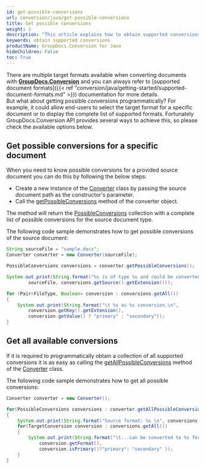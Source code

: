 ```yaml
---
id: get-possible-conversions
url: conversion/java/get-possible-conversions
title: Get possible conversions
weight: 1
description: "This article explains how to obtain supported conversions when converting documents with GroupDocs.Conversion within your Java applications"
keywords: obtain supported conversions
productName: GroupDocs.Conversion for Java
hideChildren: False
toc: True
---
```

There are multiple target formats available when converting documents with **[GroupDocs.Conversion](https://products.groupdocs.com/conversion/java)** and you can always refer to [supported document formats]({{< ref "conversion/java/getting-started/supported-document-formats.md" >}}) documentation for more details.  
But what about getting possible conversions programmatically? For example, it could allow end-users to select the target format for a specific document or to display the complete list of supported formats. 
Fortunately GroupDocs.Conversion API provides several ways to achieve this, so please check the available options below.

## Get possible conversions for a specific document

When you need to know possible conversions for a provided source document you can do this by following the below steps:

*   Create a new instance of the [Converter](https://reference.groupdocs.com/java/conversion/com.groupdocs.conversion/Converter) class by passing the source document path as the constructor's parameter.
*   Call the [getPossibleConversions](https://reference.groupdocs.com/java/conversion/com.groupdocs.conversion/Converter#getPossibleConversions()) method of the converter object.

The method will return the [PossibleConversions](https://reference.groupdocs.com/conversion/java/com.groupdocs.conversion.contracts/possibleconversions/) collection with a complete list of possible conversions for the source document type.

The following code sample demonstrates how to get possible conversions of the source document:

```java
String sourceFile = "sample.docx";
Converter converter = new Converter(sourceFile);

PossibleConversions conversions = converter.getPossibleConversions();

System.out.print(String.format("%s is of type %s and could be converted to:\n",
        sourceFile, conversions.getSource().getExtension()));

for (Pair<FileType, Boolean> conversion : conversions.getAll()) 
{
    System.out.print(String.format("\t %s as %s conversion.\n", 
        conversion.getKey().getExtension(),
        conversion.getValue() ? "primary" : "secondary"));
}
```
## Get all available conversions 

If it is required to programmatically obtain a collection of all supported conversions it is as easy as calling the [getAllPossibleConversions](https://reference.groupdocs.com/conversion/java/com.groupdocs.conversion/converter/#getAllPossibleConversions--) method of the [Converter](https://reference.groupdocs.com/conversion/java/com.groupdocs.conversion/converter/) class.

The following code sample demonstrates how to get all possible conversions:
```java
Converter converter = new Converter();

for(PossibleConversions conversions : converter.getAllPossibleConversions())
{
    System.out.print(String.format("Source format: %s \n", conversions.getSource().getDescription() ));
    for(TargetConversion conversion : conversions.getAll())
    {
        System.out.print(String.format("\t...can be converted to %s format as %s conversion.\n",
            conversion.getFormat(),
            conversion.isPrimary()?"primary": "secondary" ));
    }
}
```
